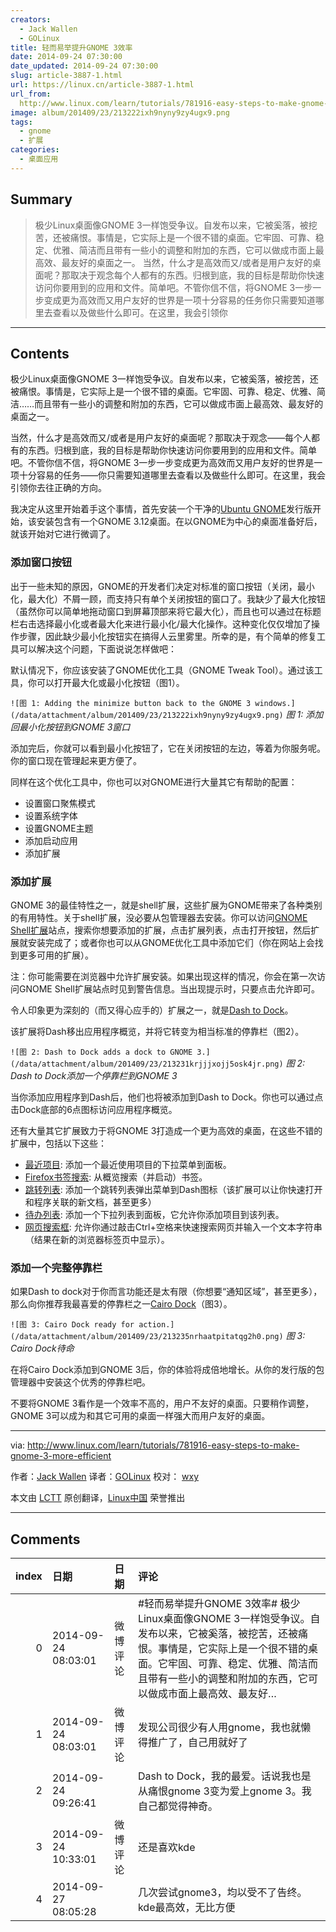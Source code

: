 ```yaml
---
creators:
  - Jack Wallen
  - GOLinux
title: 轻而易举提升GNOME 3效率
date: 2014-09-24 07:30:00
date_updated: 2014-09-24 07:30:00
slug: article-3887-1.html
url: https://linux.cn/article-3887-1.html
url_from: 
  http://www.linux.com/learn/tutorials/781916-easy-steps-to-make-gnome-3-more-efficient
image: album/201409/23/213222ixh9nyny9zy4ugx9.png
tags:
  - gnome
  - 扩展
categories:
  - 桌面应用
---
```


## Summary

> 极少Linux桌面像GNOME 3一样饱受争议。自发布以来，它被奚落，被挖苦，还被痛恨。事情是，它实际上是一个很不错的桌面。它牢固、可靠、稳定、优雅、简洁而且带有一些小的调整和附加的东西，它可以做成市面上最高效、最友好的桌面之一。 当然，什么才是高效而又/或者是用户友好的桌面呢？那取决于观念每个人都有的东西。归根到底，我的目标是帮助你快速访问你要用到的应用和文件。简单吧。不管你信不信，将GNOME 3一步一步变成更为高效而又用户友好的世界是一项十分容易的任务你只需要知道哪里去查看以及做些什么即可。在这里，我会引领你

***

<!-- more -->

## Contents

极少Linux桌面像GNOME 3一样饱受争议。自发布以来，它被奚落，被挖苦，还被痛恨。事情是，它实际上是一个很不错的桌面。它牢固、可靠、稳定、优雅、简洁……而且带有一些小的调整和附加的东西，它可以做成市面上最高效、最友好的桌面之一。

当然，什么才是高效而又/或者是用户友好的桌面呢？那取决于观念——每个人都有的东西。归根到底，我的目标是帮助你快速访问你要用到的应用和文件。简单吧。不管你信不信，将GNOME 3一步一步变成更为高效而又用户友好的世界是一项十分容易的任务——你只需要知道哪里去查看以及做些什么即可。在这里，我会引领你去往正确的方向。

我决定从这里开始着手这个事情，首先安装一个干净的[Ubuntu GNOME](http://ubuntugnome.org/)发行版开始，该安装包含有一个GNOME 3.12桌面。在以GNOME为中心的桌面准备好后，就该开始对它进行微调了。

### 添加窗口按钮

出于一些未知的原因，GNOME的开发者们决定对标准的窗口按钮（关闭，最小化，最大化）不屑一顾，而支持只有单个关闭按钮的窗口了。我缺少了最大化按钮（虽然你可以简单地拖动窗口到屏幕顶部来将它最大化），而且也可以通过在标题栏右击选择最小化或者最大化来进行最小化/最大化操作。这种变化仅仅增加了操作步骤，因此缺少最小化按钮实在搞得人云里雾里。所幸的是，有个简单的修复工具可以解决这个问题，下面说说怎样做吧：

默认情况下，你应该安装了GNOME优化工具（GNOME Tweak Tool）。通过该工具，你可以打开最大化或最小化按钮（图1）。

`![图 1: Adding the minimize button back to the GNOME 3 windows.](/data/attachment/album/201409/23/213222ixh9nyny9zy4ugx9.png)`
*图 1: 添加回最小化按钮到GNOME 3窗口*

添加完后，你就可以看到最小化按钮了，它在关闭按钮的左边，等着为你服务呢。你的窗口现在管理起来更方便了。

同样在这个优化工具中，你也可以对GNOME进行大量其它有帮助的配置：

* 设置窗口聚焦模式
* 设置系统字体
* 设置GNOME主题
* 添加启动应用
* 添加扩展

### 添加扩展

GNOME 3的最佳特性之一，就是shell扩展，这些扩展为GNOME带来了各种类别的有用特性。关于shell扩展，没必要从包管理器去安装。你可以访问[GNOME Shell扩展](https://extensions.gnome.org/)站点，搜索你想要添加的扩展，点击扩展列表，点击打开按钮，然后扩展就安装完成了；或者你也可以从GNOME优化工具中添加它们（你在网站上会找到更多可用的扩展）。

注：你可能需要在浏览器中允许扩展安装。如果出现这样的情况，你会在第一次访问GNOME Shell扩展站点时见到警告信息。当出现提示时，只要点击允许即可。

令人印象更为深刻的（而又得心应手的）扩展之一，就是[Dash to Dock](https://extensions.gnome.org/extension/307/dash-to-dock/)。

该扩展将Dash移出应用程序概览，并将它转变为相当标准的停靠栏（图2）。

`![图 2: Dash to Dock adds a dock to GNOME 3.](/data/attachment/album/201409/23/213231krjjjxojj5osk4jr.png)`
*图 2: Dash to Dock添加一个停靠栏到GNOME 3*

当你添加应用程序到Dash后，他们也将被添加到Dash to Dock。你也可以通过点击Dock底部的6点图标访问应用程序概览。

还有大量其它扩展致力于将GNOME 3打造成一个更为高效的桌面，在这些不错的扩展中，包括以下这些：

* [最近项目](https://extensions.gnome.org/extension/72/recent-items/): 添加一个最近使用项目的下拉菜单到面板。
* [Firefox书签搜索](https://extensions.gnome.org/extension/149/search-firefox-bookmarks-provider/): 从概览搜索（并启动）书签。
* [跳转列表](https://extensions.gnome.org/extension/322/quicklists/): 添加一个跳转列表弹出菜单到Dash图标（该扩展可以让你快速打开和程序关联的新文档，甚至更多）
* [待办列表](https://extensions.gnome.org/extension/162/todo-list/): 添加一个下拉列表到面板，它允许你添加项目到该列表。
* [网页搜索框](https://extensions.gnome.org/extension/549/web-search-dialog/): 允许你通过敲击Ctrl+空格来快速搜索网页并输入一个文本字符串（结果在新的浏览器标签页中显示）。

### 添加一个完整停靠栏

如果Dash to dock对于你而言功能还是太有限（你想要“通知区域”，甚至更多），那么向你推荐我最喜爱的停靠栏之一[Cairo Dock](http://glx-dock.org/index.php)（图3）。

`![图 3: Cairo Dock ready for action.](/data/attachment/album/201409/23/213235nrhaatpitatqg2h0.png)`
*图 3: Cairo Dock待命*

在将Cairo Dock添加到GNOME 3后，你的体验将成倍地增长。从你的发行版的包管理器中安装这个优秀的停靠栏吧。

不要将GNOME 3看作是一个效率不高的，用户不友好的桌面。只要稍作调整，GNOME 3可以成为和其它可用的桌面一样强大而用户友好的桌面。

---

via: <http://www.linux.com/learn/tutorials/781916-easy-steps-to-make-gnome-3-more-efficient>

作者：[Jack Wallen](http://www.linux.com/community/forums/person/93) 译者：[GOLinux](https://github.com/GOLinux) 校对： [wxy](https://github.com/wxy)

本文由 [LCTT](https://github.com/LCTT/TranslateProject) 原创翻译，[Linux中国](https://linux.cn/) 荣誉推出

***

## Comments

|   index | 日期                | 日期     | 评论                                                                                                                                                                                                                                      |
|--------:|:--------------------|:---------|:------------------------------------------------------------------------------------------------------------------------------------------------------------------------------------------------------------------------------------------|
|       0 | 2014-09-24 08:03:01 | 微博评论 | #轻而易举提升GNOME 3效率# 极少Linux桌面像GNOME 3一样饱受争议。自发布以来，它被奚落，被挖苦，还被痛恨。事情是，它实际上是一个很不错的桌面。它牢固、可靠、稳定、优雅、简洁而且带有一些小的调整和附加的东西，它可以做成市面上最高效、最友好… |
|       1 | 2014-09-24 08:03:01 | 微博评论 | 发现公司很少有人用gnome，我也就懒得推广了，自己用就好了                                                                                                                                                                                   |
|       2 | 2014-09-24 09:26:41 |          | Dash to Dock，我的最爱。话说我也是从痛恨gnome 3变为爱上gnome 3。我自己都觉得神奇。                                                                                                                                                        |
|       3 | 2014-09-24 10:33:01 | 微博评论 | 还是喜欢kde                                                                                                                                                                                                                               |
|       4 | 2014-09-27 08:05:28 |          | 几次尝试gnome3，均以受不了告终。kde最高效，无比方便                                                                                                                                                                                       |
